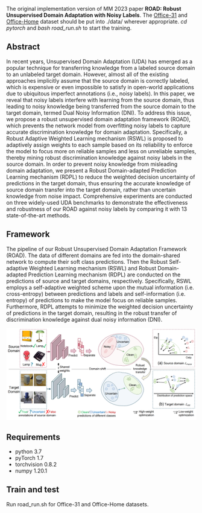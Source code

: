The original implementation version of MM 2023 paper **ROAD: Robust Unsupervised Domain Adaptation with Noisy Labels**. The [Office-31](https://faculty.cc.gatech.edu/~judy/domainadapt/) and [Office-Home](https://www.hemanthdv.org/officeHomeDataset.html) dataset should be put into ./data/ wherever appropriate. *cd pytorch* and *bash road_run.sh* to start the training.

## Abstract
In recent years, Unsupervised Domain Adaptation (UDA) has emerged as a popular technique for transferring knowledge from a labeled source domain to an unlabeled target domain. However, almost all of the existing approaches implicitly assume that the source domain is correctly labeled, which is expensive or even impossible to satisfy in open-world applications due to ubiquitous imperfect annotations (i.e., noisy labels). In this paper, we reveal that noisy labels interfere with learning from the source domain, thus leading to noisy knowledge being transferred from the source domain to the target domain, termed Dual Noisy Information (DNI). To address this issue, we propose a robust unsupervised domain adaptation framework (ROAD), which prevents the network model from overfitting noisy labels to capture accurate discrimination knowledge for domain adaptation. Specifically, a Robust Adaptive Weighted Learning mechanism (RSWL) is proposed to adaptively assign weights to each sample based on its reliability to enforce the model to focus more on reliable samples and less on unreliable samples, thereby mining robust discrimination knowledge against noisy labels in the source domain. In order to prevent noisy knowledge from misleading domain adaptation, we present a Robust Domain-adapted Prediction Learning mechanism (RDPL) to reduce the weighted decision uncertainty of predictions in the target domain, thus ensuring the accurate knowledge of source domain transfer into the target domain, rather than uncertain knowledge from noise impact. Comprehensive experiments are conducted on three widely-used UDA benchmarks to demonstrate the effectiveness and robustness of our ROAD against noisy labels by comparing it with 13 state-of-the-art methods.

## Framework
The pipeline of our Robust Unsupervised Domain Adaptation Framework (ROAD). The data of different domains are fed into the domain-shared network to compute their soft class predictions. Then the Robust Self-adaptive Weighted Learning mechanism (RSWL) and Robust Domain-adapted Prediction Learning mechanism (RDPL) are conducted on the predictions of source and target domains, respectively. Specifically, RSWL employs a self-adaptive weighted scheme upon the mutual information (i.e. cross-entropy) between predictions and labels and self-information (i.e. entropy) of predictions to make the
model focus on reliable samples. Furthermore, RDPL attempts to minimize the weighted decision uncertainty of predictions in the target domain, resulting in the robust transfer of discrimination knowledge against dual noisy information (DNI).

![test](./main.jpg)

## Requirements
- python 3.7
- pyTorch 1.7
- torchvision 0.8.2
- numpy 1.20.1

## Train and test
Run road_run.sh for Office-31 and Office-Home datasets.
